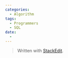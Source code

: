 ```yaml
---
categories:
  - Algorithm
tags:
  - Programmers
  - SQL
date:
  - 
---
```




> Written with [StackEdit](https://stackedit.io/).

